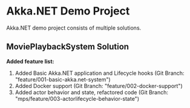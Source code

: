 # Akka.NET Demo Project

Akka.NET demo project consists of multiple solutions.

## MoviePlaybackSystem Solution

**Added feature list:**

1. Added Basic Akka.NET application and Lifecycle hooks (Git Branch: "feature/001-basic-akka.net-system")
2. Added Docker support (Git Branch: "feature/002-docker-support")
3. Added actor behavior and state, refactored code (Git Branch: "mps/feature/003-actorlifecycle-behavior-state")
